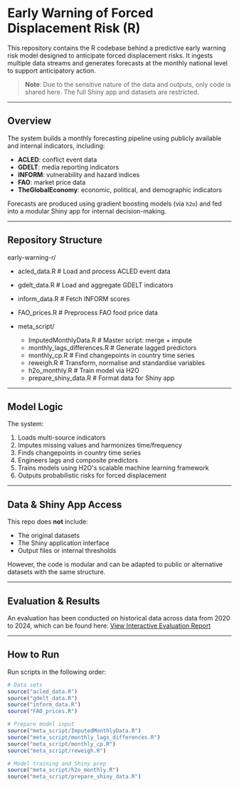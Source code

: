 # Early Warning of Forced Displacement Risk (R) 

This repository contains the R codebase behind a predictive early warning risk model designed to anticipate forced displacement risks. 
It ingests multiple data streams and generates forecasts at the monthly national level to support anticipatory action.

> **Note**: Due to the sensitive nature of the data and outputs, only code is shared here. The full Shiny app and datasets are restricted.

---

## Overview

The system builds a monthly forecasting pipeline using publicly available and internal indicators, including:

- **ACLED**: conflict event data
- **GDELT**: media reporting indicators
- **INFORM**: vulnerability and hazard indices
- **FAO**: market price data
- **TheGlobalEconomy**: economic, political, and demographic indicators 

Forecasts are produced using gradient boosting models (via `h2o`) and fed into a modular Shiny app for internal decision-making.

---

## Repository Structure
early-warning-r/
  - acled_data.R # Load and process ACLED event data
  - gdelt_data.R # Load and aggregate GDELT indicators
  - inform_data.R # Fetch INFORM scores
  - FAO_prices.R # Preprocess FAO food price data

  - meta_script/
      - ImputedMonthlyData.R # Master script: merge + impute
      - monthly_lags_differences.R # Generate lagged predictors
      - monthly_cp.R # Find changepoints in country time series
      - reweigh.R # Transform, normalise and standardise variables
      - h2o_monthly.R # Train model via H2O
      - prepare_shiny_data.R # Format data for Shiny app


---

## Model Logic

The system:
1. Loads multi-source indicators
2. Imputes missing values and harmonizes time/frequency
3. Finds changepoints in country time series 
4. Engineers lags and composite predictors
5. Trains models using H2O's scalable machine learning framework
6. Outputs probabilistic risks for forced displacement

---

## Data & Shiny App Access

This repo does **not** include:
- The original datasets
- The Shiny application interface
- Output files or internal thresholds

However, the code is modular and can be adapted to public or alternative datasets with the same structure.

---

## Evaluation & Results

An evaluation has been conducted on historical data across data from 2020 to 2024, which can be found here:
[View Interactive Evaluation Report](https://geraldine28.github.io/EarlyWarning/)


  
---

## How to Run
Run scripts in the following order:

```r
# Data sets
source("acled_data.R")
source("gdelt_data.R")
source("inform_data.R")
source("FAO_prices.R")

# Prepare model input
source("meta_script/ImputedMonthlyData.R")
source("meta_script/monthly_lags_differences.R")
source("meta_script/monthly_cp.R")
source("meta_script/reweigh.R")

# Model training and Shiny prep
source("meta_script/h2o_monthly.R")
source("meta_script/prepare_shiny_data.R")
```

